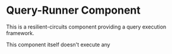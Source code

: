 Query-Runner Component
======================

This is a resilient-circuits component providing a query execution framework.

This component itself doesn't execute any 